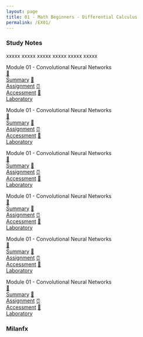 ```yaml
---
layout: page
title: 01 - Math Beginners - Differential Calculus
permalink: /EX01/
---
```


<h3>Study Notes</h3>

xxxxx xxxxx xxxxx xxxxx xxxxx xxxxx

<div>
  <span class="btn spec1"><span class="btn spec2">Module 01 - Convolutional Neural Networks</span>
  <br>
  <a href="/01-MSDS-Express/EX01/M1/" class="btn icon1">📝<br>Summary</a>
  <a href="/01-MSDS-Express/EX01/M1/" class="btn icon2">📖<br>Assignment</a>
  <a href="/01-MSDS-Express/EX01/M1/" class="btn icon3">⏰<br>Accessment</a>
  <a href="/01-MSDS-Express/EX01/M1/" class="btn icon4">📂<br>Laboratory</a>
  </span>

  <span class="btn spec1"><span class="btn spec2">Module 01 - Convolutional Neural Networks</span>
  <br>
  <a href="/01-MSDS-Express/EX01/M1/" class="btn icon1">📝<br>Summary</a>
  <a href="/01-MSDS-Express/EX01/M1/" class="btn icon2">📖<br>Assignment</a>
  <a href="/01-MSDS-Express/EX01/M1/" class="btn icon3">⏰<br>Accessment</a>
  <a href="/01-MSDS-Express/EX01/M1/" class="btn icon4">📂<br>Laboratory</a>
  </span>
</div>

<div>
  <span class="btn spec1"><span class="btn spec2">Module 01 - Convolutional Neural Networks</span>
  <br>
  <a href="/01-MSDS-Express/EX01/M1/" class="btn icon1">📝<br>Summary</a>
  <a href="/01-MSDS-Express/EX01/M1/" class="btn icon2">📖<br>Assignment</a>
  <a href="/01-MSDS-Express/EX01/M1/" class="btn icon3">⏰<br>Accessment</a>
  <a href="/01-MSDS-Express/EX01/M1/" class="btn icon4">📂<br>Laboratory</a>
  </span>

  <span class="btn spec1"><span class="btn spec2">Module 01 - Convolutional Neural Networks</span>
  <br>
  <a href="/01-MSDS-Express/EX01/M1/" class="btn icon1">📝<br>Summary</a>
  <a href="/01-MSDS-Express/EX01/M1/" class="btn icon2">📖<br>Assignment</a>
  <a href="/01-MSDS-Express/EX01/M1/" class="btn icon3">⏰<br>Accessment</a>
  <a href="/01-MSDS-Express/EX01/M1/" class="btn icon4">📂<br>Laboratory</a>
  </span>
</div>

<div>
  <span class="btn spec1"><span class="btn spec2">Module 01 - Convolutional Neural Networks</span>
  <br>
  <a href="/01-MSDS-Express/EX01/M1/" class="btn icon1">📝<br>Summary</a>
  <a href="/01-MSDS-Express/EX01/M1/" class="btn icon2">📖<br>Assignment</a>
  <a href="/01-MSDS-Express/EX01/M1/" class="btn icon3">⏰<br>Accessment</a>
  <a href="/01-MSDS-Express/EX01/M1/" class="btn icon4">📂<br>Laboratory</a>
  </span>

  <span class="btn spec1"><span class="btn spec2">Module 01 - Convolutional Neural Networks</span>
  <br>
  <a href="/01-MSDS-Express/EX01/M1/" class="btn icon1">📝<br>Summary</a>
  <a href="/01-MSDS-Express/EX01/M1/" class="btn icon2">📖<br>Assignment</a>
  <a href="/01-MSDS-Express/EX01/M1/" class="btn icon3">⏰<br>Accessment</a>
  <a href="/01-MSDS-Express/EX01/M1/" class="btn icon4">📂<br>Laboratory</a>
  </span>
</div>

<h3>Milanfx</h3>
